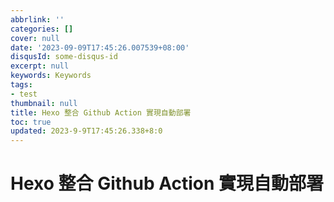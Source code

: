 ```yaml
---
abbrlink: ''
categories: []
cover: null
date: '2023-09-09T17:45:26.007539+08:00'
disqusId: some-disqus-id
excerpt: null
keywords: Keywords
tags:
- test
thumbnail: null
title: Hexo 整合 Github Action 實現自動部署
toc: true
updated: 2023-9-9T17:45:26.338+8:0
---
```

# Hexo 整合 Github Action 實現自動部署
